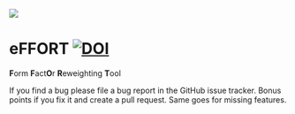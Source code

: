 ![](readme_assets/logo.png)
# eFFORT [![DOI](https://zenodo.org/badge/DOI/10.5281/zenodo.3965699.svg)](https://doi.org/10.5281/zenodo.3965699)

**F**orm **F**act**O**r **R**eweighting **T**ool

If you find a bug please file a bug report in the GitHub issue tracker. Bonus points if you fix it and create a pull request.
Same goes for missing features.
